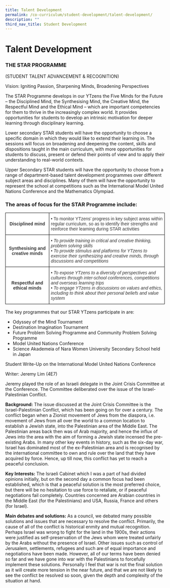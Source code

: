 ```yaml
---
title: Talent Development
permalink: /co-curriculum/student-development/talent-development/
description: ""
third_nav_title: Student Development
---
```

# **Talent Development**

### THE STAR PROGRAMME

(STUDENT TALENT ADVANCEMENT & RECOGNITION)

Vision: Igniting Passion, Sharpening Minds, Broadening Perspectives

The STAR Programme develops in our YTzens the Five Minds for the Future – the Disciplined Mind, the Synthesising Mind, the Creative Mind, the Respectful Mind and the Ethical Mind – which are important competencies for them to thrive in the increasingly complex world. It provides opportunities for students to develop an intrinsic motivation for deeper learning through disciplinary learning.

Lower secondary STAR students will have the opportunity to choose a specific domain in which they would like to extend their learning in. The sessions will focus on broadening and deepening the content, skills and dispositions taught in the main curriculum, with more opportunities for students to discuss, present or defend their points of view and to apply their understanding to real-world contexts.

Upper Secondary STAR students will have the opportunity to choose from a range of department-based talent development programmes over different subject areas and disciplines. Many of them will have the opportunity to represent the school at competitions such as the International Model United Nations Conference and the Mathematics Olympiad.

### The areas of focus for the STAR Programme include:


<table style="border-collapse:collapse;border-spacing:0" class="tg"><thead><tr><th style="background-color:#FFF;border-color:#000000;border-style:solid;border-width:1px;color:#333;font-family:Arial, sans-serif;font-size:14px;font-weight:bold;overflow:hidden;padding:10px 5px;text-align:center;vertical-align:middle;word-break:normal">Disciplined mind</th><th style="background-color:#FFF;border-color:#000000;border-style:solid;border-width:1px;color:#333;font-family:Arial, sans-serif;font-size:14px;font-weight:normal;overflow:hidden;padding:10px 5px;text-align:left;vertical-align:top;word-break:normal">• <span style="background-color:transparent">To monitor YTzens’ progress in key subject areas within regular curriculum, so as to identify their strengths and reinforce their learning during STAR activities</span></th></tr></thead><tbody><tr><td style="background-color:#FFF;border-color:#000000;border-style:solid;border-width:1px;color:#333;font-family:Arial, sans-serif;font-size:14px;font-weight:bold;overflow:hidden;padding:10px 5px;text-align:center;vertical-align:middle;word-break:normal">Synthesising and creative minds</td><td style="background-color:#FFF;border-color:#000000;border-style:solid;border-width:1px;color:#333;font-family:Arial, sans-serif;font-size:14px;font-style:italic;overflow:hidden;padding:10px 5px;text-align:left;vertical-align:top;word-break:normal">• <span style="background-color:transparent">To provide training in critical and creative thinking, problem solving skills</span><br>• <span style="background-color:transparent">To provide stimulus and platforms for YTzens to exercise their synthesizing and creative minds, through discussions and competitions</span></td></tr><tr><td style="background-color:#FFF;border-color:#000000;border-style:solid;border-width:1px;color:#333;font-family:Arial, sans-serif;font-size:14px;font-weight:bold;overflow:hidden;padding:10px 5px;text-align:center;vertical-align:middle;word-break:normal">Respectful and ethical minds</td><td style="background-color:#FFF;border-color:#000000;border-style:solid;border-width:1px;color:#333;font-family:Arial, sans-serif;font-size:14px;font-style:italic;overflow:hidden;padding:10px 5px;text-align:left;vertical-align:top;word-break:normal">• <span style="background-color:transparent">To expose YTzens to a diversity of perspectives and cultures through inter-school conferences, competitions and overseas learning trips</span><br>• <span style="background-color:transparent">To engage YTzens in discussions on values and ethics, including to think about their personal beliefs and value system</span></td></tr></tbody></table>


The key programmes that our STAR YTzens participate in are:

*   Odyssey of the Mind Tournament
*   Destination Imagination Tournament
*   Future Problem Solving Programme and Community Problem Solving Programme
*   Model United Nations Conference
*   Science Akademeia of Nara Women University Secondary School held in Japan

Student Write-Up on the International Model United Nations Conference  

Writer: Jeremy Lim (4E7)

  

Jeremy played the role of an Israeli delegate in the Joint Crisis Committee at the Conference. The Committee deliberated over the issue of the Israel-Palestinian Conflict.

  

**Background:** The issue discussed at the Joint Crisis Committee is the Israel-Palestinian Conflict, which has been going on for over a century. The conflict began when a Zionist movement of Jews from the diaspora, i.e. movement of Jews from all over the world to a common location to establish a Jewish state, into the Palestinian area of the Middle East. The Palestinian areas back then was of Arab majority, and hence the influx of Jews into the area with the aim of forming a Jewish state incensed the pre-existing Arabs. In many other key events in history, such as the six-day war, Israel has dominated most of the ex-Palestinian area and is recognised by the international committee to own and rule over the land that they have acquired by force. Hence, up till now, this conflict has yet to reach a peaceful conclusion.

  

**Key Interests:** The Israeli Cabinet which I was a part of had divided opinions initially, but on the second day a common focus had been established, which is that a peaceful solution is the most preferred choice, but there will be no hesitation to use force to retaliate, or if peaceful negotiations fail completely. Countries concerned are Arabian countries in the Middle East (for the Palestinians) and USA, Russia, France and others (for Israel).

  

**Main debates and solutions:** As a council, we debated many possible solutions and issues that are necessary to resolve the conflict. Primarily, the cause of all of the conflict is historical enmity and mutual recognition. Perhaps Israel was wrong to fight for the land in the 1900s, their actions were justified as self-preservation of the Jews whom were treated unfairly by the Arabs without the presence of Israel. Other issues such as control of Jerusalem, settlements, refugees and such are of equal importance and negotiations have been made. However, all of our terms have been denied so far and we have gone into war with the Palestinians to forcefully implement these solutions. Personally I feel that war is not the final solution as it will create more tension in the near future, and that we are not likely to see the conflict be resolved so soon, given the depth and complexity of the situation at hand.
